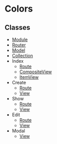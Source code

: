 Colors
======

## Classes
- [Module](module.js)
- [Router](router.js)
- [Model](model.js)
- [Collection](collection.js)
- Index
  - [Route](index/route.js)
  - [CompositeView](index/composite-view.js)
  - [ItemView](index/item-view.js)
- Create
  - [Route](create/route.js)
  - [View](create/view.js)
- Show
  - [Route](show/route.js)
  - [View](show/view.js)
- Edit
  - [Route](edit/route.js)
  - [View](edit/view.js)
- Modal
  - [View](modal/view.js)
